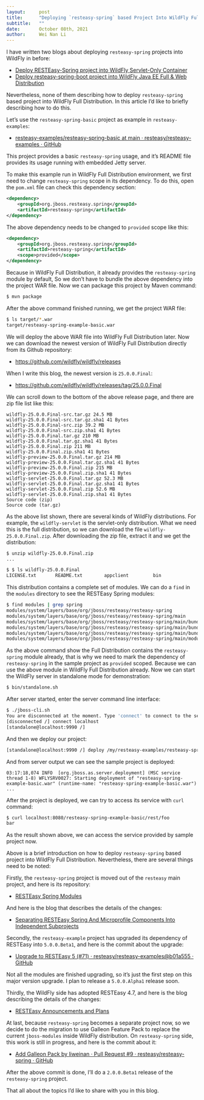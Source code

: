 ```yaml
---
layout:     post
title:      "Deploying `resteasy-spring` based Project Into WildFly Full Distribution And Future Plan"
subtitle:   ""
date:       October 08th, 2021
author:     Wei Nan Li
---
```


I have written two blogs about deploying `resteasy-spring` projects into WildFly in before:

- [Deploy RESTEasy-Spring project into WildFly Servlet-Only Container](https://resteasy.github.io/2020/04/10/spring/)
- [Deploy resteasy-spring-boot project into WildFly Java EE Full & Web Distribution](https://resteasy.github.io/2020/04/27/wildfly-deploy/)

Nevertheless, none of them describing how to deploy `resteasy-spring` based project into WildFly Full Distribution. In this article I’d like to briefly describing how to do this.

Let’s use the `resteasy-spring-basic` project as example in `resteasy-examples`:

- [resteasy-examples/resteasy-spring-basic at main · resteasy/resteasy-examples · GitHub](https://github.com/resteasy/resteasy-examples/tree/main/resteasy-spring-basic)

This project provides a basic `resteasy-spring` usage, and it’s README file provides its usage running with embedded Jetty server.

To make this example run in WildFly Full Distribution environment, we first need to change `resteasy-spring` scope in its dependency. To do this, open the `pom.xml` file can check this dependency section:

```xml
<dependency>
    <groupId>org.jboss.resteasy.spring</groupId>
    <artifactId>resteasy-spring</artifactId>
</dependency>
```

The above dependency needs to be changed to `provided` scope like this:

```xml
<dependency>
    <groupId>org.jboss.resteasy.spring</groupId>
    <artifactId>resteasy-spring</artifactId>
    <scope>provided</scope>
</dependency>
```

Because in WildFly Full Distribution, it already provides the `resteasy-spring` module by default, So we don’t have to bundle the above dependency into the project WAR file. Now we can package this project by Maven command:

```bash
$ mvn package
```

After the above command finished running, we get the project WAR file:

```bash
$ ls target/*.war
target/resteasy-spring-example-basic.war
```

We will deploy the above WAR file into WildFly Full Distribution later. Now we can download the newest version of WildFly Full Distribution directly from its Github repository:

- https://github.com/wildfly/wildfly/releases

When I write this blog, the newest version is `25.0.0.Final`:

- https://github.com/wildfly/wildfly/releases/tag/25.0.0.Final

We can scroll down to the bottom of the above release page, and there are zip file list like this:

```
wildfly-25.0.0.Final-src.tar.gz 24.5 MB
wildfly-25.0.0.Final-src.tar.gz.sha1 41 Bytes
wildfly-25.0.0.Final-src.zip 39.2 MB
wildfly-25.0.0.Final-src.zip.sha1 41 Bytes
wildfly-25.0.0.Final.tar.gz 210 MB
wildfly-25.0.0.Final.tar.gz.sha1 41 Bytes
wildfly-25.0.0.Final.zip 211 MB
wildfly-25.0.0.Final.zip.sha1 41 Bytes
wildfly-preview-25.0.0.Final.tar.gz 214 MB
wildfly-preview-25.0.0.Final.tar.gz.sha1 41 Bytes
wildfly-preview-25.0.0.Final.zip 215 MB
wildfly-preview-25.0.0.Final.zip.sha1 41 Bytes
wildfly-servlet-25.0.0.Final.tar.gz 52.3 MB
wildfly-servlet-25.0.0.Final.tar.gz.sha1 41 Bytes
wildfly-servlet-25.0.0.Final.zip 52.6 MB
wildfly-servlet-25.0.0.Final.zip.sha1 41 Bytes
Source code (zip)
Source code (tar.gz)
```

As the above list shown, there are several kinds of WildFly distributions. For example, the `wildfly-servlet` is the servlet-only distribution. What we need this is the full distribution, so we can download the file `wildfly-25.0.0.Final.zip`. After downloading the zip file, extract it and we get the distribution:

```bash
$ unzip wildfly-25.0.0.Final.zip
...
```

```bash
$ $ ls wildfly-25.0.0.Final
LICENSE.txt       README.txt        appclient         bin               copyright.txt     docs              domain            jboss-modules.jar modules           standalone        welcome-content
```

This distribution contains a complete set of modules. We can do a `find` in the `modules` directory to see the RESTEasy Spring modules:

```bash
$ find modules | grep spring
modules/system/layers/base/org/jboss/resteasy/resteasy-spring
modules/system/layers/base/org/jboss/resteasy/resteasy-spring/main
modules/system/layers/base/org/jboss/resteasy/resteasy-spring/main/bundled
modules/system/layers/base/org/jboss/resteasy/resteasy-spring/main/bundled/resteasy-spring-jar
modules/system/layers/base/org/jboss/resteasy/resteasy-spring/main/bundled/resteasy-spring-jar/resteasy-spring-4.7.2.Final.jar
modules/system/layers/base/org/jboss/resteasy/resteasy-spring/main/module.xml
```

As the above command show the Full Distribution contains the `resteasy-spring` module already, that is why we need to mark the dependency of `resteasy-spring` in the sample project as `provided` scoped. Because we can use the above module in WildFly Full Distribution already. Now we can start the WildFly server in standalone mode for demonstration:

```bash
$ bin/standalone.sh
```

After server started, enter the server command line interface:

```bash
$ ./jboss-cli.sh
You are disconnected at the moment. Type 'connect' to connect to the server or 'help' for the list of supported commands.
[disconnected /] connect localhost
[standalone@localhost:9990 /]
```

And then we deploy our project:

```bash
[standalone@localhost:9990 /] deploy /my/resteasy-examples/resteasy-spring-basic/target/resteasy-spring-example-basic.war
```

And from server output we can see the sample project is deployed:

```
03:17:18,074 INFO  [org.jboss.as.server.deployment] (MSC service thread 1-8) WFLYSRV0027: Starting deployment of "resteasy-spring-example-basic.war" (runtime-name: "resteasy-spring-example-basic.war")
...
```

After the project is deployed, we can try to access its service with `curl` command:

```bash
$ curl localhost:8080/resteasy-spring-example-basic/rest/foo 
bar
```

As the result shown above, we can access the service provided by sample project now.

Above is a brief introduction on how to deploy `resteasy-spring` based project into WildFly Full Distribution. Nevertheless, there are several things need to be noted:

Firstly, the `resteasy-spring` project is moved out of the `resteasy` main project, and here is its repository:

- [RESTEasy Spring Modules](https://github.com/resteasy/resteasy-spring)

And here is the blog that describes the details of the changes:

- [Separating RESTEasy Spring And Microprofile Components Into Independent Subprojects](https://resteasy.github.io/2021/07/29/separate-spring-and-microprofile/)

Secondly, the `resteasy-example` project has upgraded its dependency of RESTEasy into `5.0.0.Beta1`, and here is the commit about the upgrade:

- [Upgrade to RESTEasy 5 (#71) · resteasy/resteasy-examples@b01a555 · GitHub](https://github.com/resteasy/resteasy-examples/commit/b01a5558d6629d5539e26b0cf3a2dce1061ef4d1)

Not all the modules are finished upgrading, so it’s just the first step on this major version upgrade. I plan to release a `5.0.0.Alpha1` release soon.

Thirdly, the WildFly side has adopted RESTEasy 4.7, and here is the blog describing the details of the changes:

- [RESTEasy Announcements and Plans](https://resteasy.github.io/2021/09/23/announcements-and-releases/)

At last, because `resteasy-spring` becomes a separate project now, so we decide to do the migration to use Galleon Feature Pack to replace the current `jboss-modules` inside WildFly distribution. On `resteasy-spring` side, this work is still in progress, and here is the commit about it:

- [Add Galleon Pack by liweinan · Pull Request #9 · resteasy/resteasy-spring · GitHub](https://github.com/resteasy/resteasy-spring/pull/9)

After the above commit is done, I’ll do a `2.0.0.Beta1` release of the `resteasy-spring` project.

That all about the topics I’d like to share with you in this blog.





